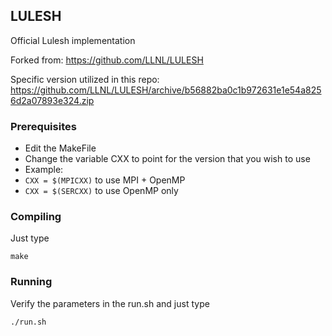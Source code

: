 ## LULESH

Official Lulesh implementation

Forked from: https://github.com/LLNL/LULESH

Specific version utilized in this repo: https://github.com/LLNL/LULESH/archive/b56882ba0c1b972631e1e54a8256d2a07893e324.zip

### Prerequisites
- Edit the MakeFile
- Change the variable CXX to point for the version that you wish to use
- Example: 
- `CXX = $(MPICXX)` to use MPI + OpenMP
- `CXX = $(SERCXX)` to use OpenMP only


### Compiling
Just type 

`make`

### Running
Verify the parameters in the run.sh and just type

`./run.sh`
